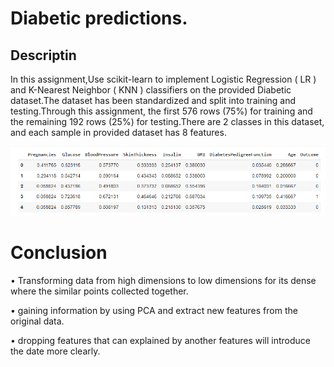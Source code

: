 # Diabetic predictions.

## Descriptin
In this assignment,Use scikit-learn to implement Logistic Regression ( LR ) and K-Nearest Neighbor ( KNN ) classifiers on the provided Diabetic dataset.The dataset has been standardized
and split into training and testing.Through this assignment, 
the first 576 rows (75%) for training and the remaining 192 rows (25%) for testing.There are 2 classes in this dataset, and each sample in provided dataset has 8 features.

!['Wine dataset'](pictures/diabetic_dataset.PNG)

# Conclusion

• Transforming data from high dimensions to low dimensions for its dense where the similar points collected together.

• gaining information by using PCA and extract new features from the original data.

• dropping features that can explained by another features will introduce the date more clearly.
